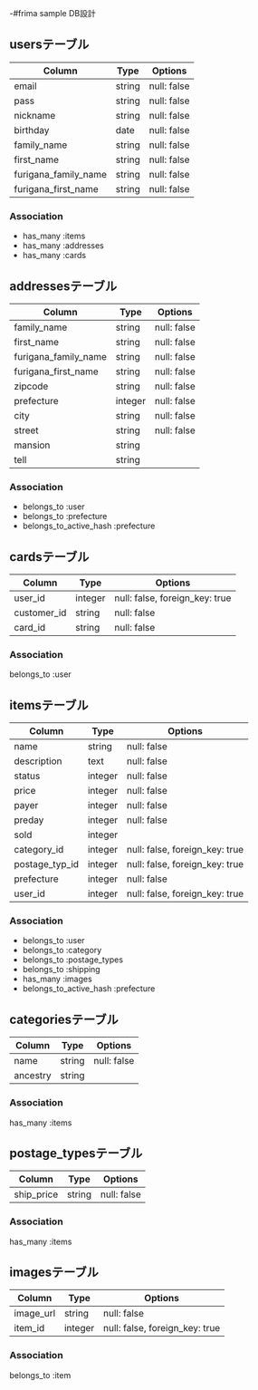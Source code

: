 -#frima sample DB設計
## usersテーブル
|Column|Type|Options|
|------|----|-------|
|email|string|null: false|
|pass|string|null: false|
|nickname|string|null: false|
|birthday|date|null: false|
|family_name|string|null: false|
|first_name|string|null: false|
|furigana_family_name|string|null: false|
|furigana_first_name|string|null: false|
### Association
- has_many :items
- has_many :addresses
- has_many :cards

## addressesテーブル
|Column|Type|Options|
|------|----|-------|
|family_name|string|null: false|
|first_name|string|null: false|
|furigana_family_name|string|null: false|
|furigana_first_name|string|null: false|
|zipcode|string|null: false|
|prefecture|integer|null: false|
|city|string|null: false|
|street|string|null: false|
|mansion|string|
|tell|string|
### Association
- belongs_to :user
- belongs_to :prefecture
- belongs_to_active_hash :prefecture

## cardsテーブル
<!-- gem Payjpを使う -->
|Column|Type|Options|
|------|----|-------|
|user_id|integer|null: false, foreign_key: true|
|customer_id|string|null: false|
|card_id|string|null: false|
### Association
belongs_to :user

## itemsテーブル
|Column|Type|Options|
|------|----|-------|
|name|string|null: false|
|description|text|null: false|
|status|integer|null: false| <!-- enumを使う -->
|price|integer|null: false|
|payer|integer|null: false| <!-- enumを使う -->
|preday|integer|null: false| <!-- enumを使う -->
|sold|integer|
|category_id|integer|null: false, foreign_key: true|
|postage_typ_id|integer|null: false, foreign_key: true|
|prefecture|integer|null: false|
|user_id|integer|null: false, foreign_key: true|

### Association
- belongs_to :user
- belongs_to :category
- belongs_to :postage_types
- belongs_to :shipping
- has_many :images
- belongs_to_active_hash :prefecture

## categoriesテーブル
|Column|Type|Options|
|------|----|-------|
|name|string|null: false|
|ancestry|string|
### Association
has_many :items

<!-- prefecturesモデルはある。gem  active hash-->

## postage_typesテーブル
|Column|Type|Options|
|------|----|-------|
|ship_price|string|null: false|
### Association
has_many :items

## imagesテーブル
|Column|Type|Options|
|------|----|-------|
|image_url|string|null: false|
|item_id|integer|null: false, foreign_key: true|
### Association
belongs_to :item